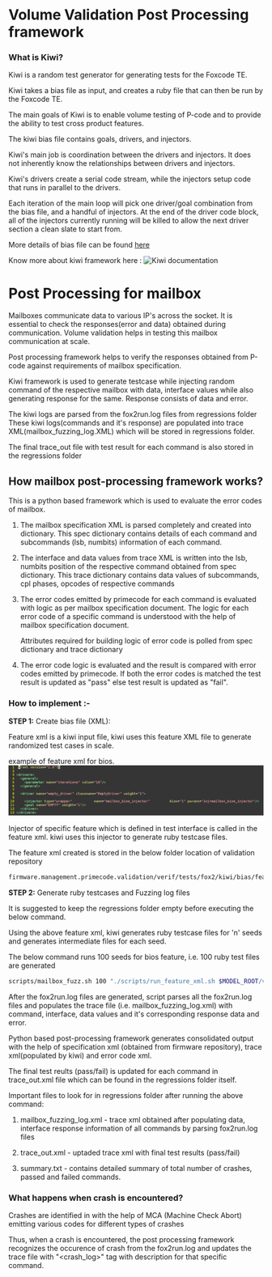 Volume Validation Post Processing framework
=======================================================

 
### What is Kiwi?


Kiwi is a random test generator for generating tests for the Foxcode TE. 

Kiwi takes a bias file as input, and creates a ruby file that can then be run by the Foxcode TE. 

The main goals of Kiwi is to enable volume testing of P-code and to provide the ability to test cross product features.


The kiwi bias file contains goals, drivers, and injectors. 

Kiwi's main job is coordination between the drivers and injectors. It does not inherently know the relationships between drivers and injectors. 

Kiwi's drivers create a serial code stream, while the injectors setup code that runs in parallel to the drivers. 

Each iteration of the main loop will pick one driver/goal combination from the bias file, and a handful of injectors. At the end of the driver code block, all of the injectors currently running will be killed to allow the next driver section a clean slate to start from.

More details of bias file can be found [here](https://wiki.ith.intel.com/pages/viewpage.action?pageId=2836772655#Kiwi-Biasfiles)


Know more about kiwi framework here : ![Kiwi documentation](https://wiki.ith.intel.com/pages/viewpage.action?spaceKey=ServerPcode&title=Kiwi)

Post Processing for mailbox
=======================================================


Mailboxes communicate data to various IP's across the socket.
It is essential to check the responses(error and data) obtained during communication.
Volume validation helps in testing this mailbox communication at scale.   

Post processing framework helps to verify the responses obtained from P-code against requirements of mailbox specification.

Kiwi framework is used to generate testcase while injecting random command of the respective mailbox with data, interface values while also generating response for the same.
Response consists of data and error.

The kiwi logs are parsed from the fox2run.log files from regressions folder
These kiwi logs(commands and it's response) are populated into trace XML(mailbox_fuzzing_log.XML) which will be stored in regressions folder.

The final trace_out file with test result for each command is also stored in the regressions folder

## How mailbox post-processing framework works?


This is a python based framework which is used to evaluate the error codes of mailbox.

1. The mailbox specification XML is parsed completely and created into dictionary.
   This spec dictionary contains details of each command and subcommands (lsb, numbits) information of each command. 

2. The interface and data values from trace XML is written into the lsb,
   numbits position of the respective command obtained from spec dictionary.
   This trace dictionary contains data values of subcommands, cpl phases,
   opcodes of respective commands

3. The error codes emitted by primecode for each command is evaluated with
   logic as per mailbox specification document.
   The logic for each error code of a specific command is understood with the
   help of mailbox specification document.
  
   Attributes required for building logic of error code is polled from spec
   dictionary and trace dictionary

4. The error code logic is evaluated and the result is compared with error
   codes emitted by primecode.
   If both the error codes is matched the test result is updated as "pass"
   else test result is updated as "fail".


### How to implement :-
 
**STEP 1:** Create bias file (XML):

Feature xml is a kiwi input file, kiwi uses this feature XML file to generate
randomized test cases in scale. 

example of feature xml for bios.
![Image](feature_xml.png)

Injector of specific feature which is defined in test interface is called in the feature xml.
kiwi uses this injector to generate ruby testcase files.

The feature xml created is stored in the below folder location of validation
repository
```sh
firmware.management.primecode.validation/verif/tests/fox2/kiwi/bias/feature_xml/
```

**STEP 2:** Generate ruby testcases and Fuzzing log files

It is suggested to keep the regressions folder empty before executing the below command.

Using the above feature xml, kiwi generates ruby testcase files for 'n' seeds and generates intermediate files for each seed.

The below command runs 100 seeds for bios feature, i.e. 100 ruby test files are generated
```sh
scripts/mailbox_fuzz.sh 100 "./scripts/run_feature_xml.sh $MODEL_ROOT/verif/tests/fox2/kiwi/bias/feature_xml/bios.xml"
```

After the fox2run.log files are generated, script parses all the fox2run.log files and populates the trace file (i.e. mailbox_fuzzing_log.xml) with command, interface, data values and it's corresponding response data and error.


Python based post-processing framework generates consolidated output with the help of specification xml (obtained from firmware repository), trace xml(populated by kiwi) and error code xml.

The final test reults (pass/fail) is updated for each command in trace_out.xml file which can be found in the regressions folder itself.


Important files to look for in regressions folder after running the above
command:

1. mailbox_fuzzing_log.xml - trace xml obtained after populating data, interface response information of all commands by parsing fox2run.log files

2. trace_out.xml - uptaded trace xml with final test results (pass/fail)

3. summary.txt - contains detailed summary of total number of crashes, passed and failed commands.


### What happens when crash is encountered?

Crashes are identified in with the help of MCA (Machine Check Abort) emitting various codes for different types of crashes

Thus, when a crash is encountered, the post processing framework recognizes the occurence of crash from the fox2run.log and updates the trace file with "<crash_log>" tag with description for that specific command.
